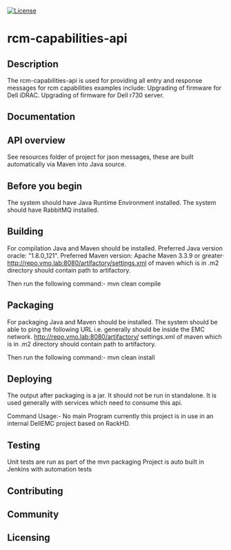 [![License](https://img.shields.io/badge/License-EPL%201.0-red.svg)](https://opensource.org/licenses/EPL-1.0)
# rcm-capabilities-api
## Description
The rcm-capabilities-api is used for providing all entry and response messages for rcm capabilities
examples include:
Upgrading of firmware for Dell iDRAC.
Upgrading of firmware for Dell r730 server.

## Documentation

## API overview
See resources folder of project for json messages, these are built automatically via Maven into Java source.

## Before you begin
The system should have Java Runtime Environment installed.
The system should have RabbitMQ installed.

## Building
For compilation Java and Maven should be installed.
Preferred Java version oracle: "1.8.0_121".
Preferred Maven version: Apache Maven 3.3.9 or greater·
http://repo.vmo.lab:8080/artifactory/settings.xml of maven which is in .m2 directory should contain path to artifactory.

Then run the following command:-
mvn clean compile

## Packaging
For packaging Java and Maven should be installed.
The system should be able to ping the following URL i.e. generally should be inside the EMC network.
http://repo.vmo.lab:8080/artifactory/
settings.xml of maven which is in .m2 directory should contain path to artifactory.

Then run the following command:-
mvn clean install

## Deploying
The output after packaging is a jar.
It should not be run in standalone.
It is used generally with services which need to consume this api.

Command Usage:-
No main Program currently this project is in use in an internal DellEMC project based on RackHD.

## Testing
Unit tests are run as part of the mvn packaging
Project is auto built in Jenkins with automation tests

## Contributing
## Community
## Licensing
